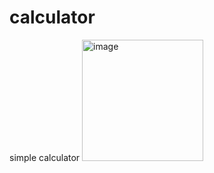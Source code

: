 # calculator
simple calculator
<img width="194" alt="image" src="https://github.com/user-attachments/assets/033e1d47-ca2a-4365-acea-945ce0a6a499">
